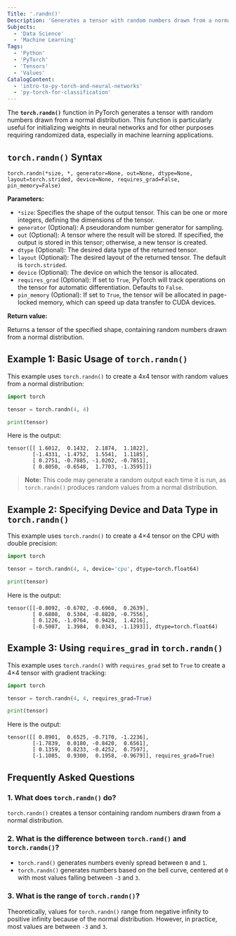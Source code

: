 ```yaml
---
Title: '.randn()'
Description: 'Generates a tensor with random numbers drawn from a normal distribution.'
Subjects:
  - 'Data Science'
  - 'Machine Learning'
Tags:
  - 'Python'
  - 'PyTorch'
  - 'Tensors'
  - 'Values'
CatalogContent:
  - 'intro-to-py-torch-and-neural-networks'
  - 'py-torch-for-classification'
---
```


The **`torch.randn()`** function in PyTorch generates a tensor with random numbers drawn from a normal distribution. This function is particularly useful for initializing weights in neural networks and for other purposes requiring randomized data, especially in machine learning applications.

## `torch.randn()` Syntax

```pseudo
torch.randn(*size, *, generator=None, out=None, dtype=None, layout=torch.strided, device=None, requires_grad=False, pin_memory=False)
```

**Parameters:**

- `*size`: Specifies the shape of the output tensor. This can be one or more integers, defining the dimensions of the tensor.
- `generator` (Optional): A pseudorandom number generator for sampling.
- `out` (Optional): A tensor where the result will be stored. If specified, the output is stored in this tensor; otherwise, a new tensor is created.
- `dtype` (Optional): The desired data type of the returned tensor.
- `layout` (Optional): The desired layout of the returned tensor. The default is `torch.strided`.
- `device` (Optional): The device on which the tensor is allocated.
- `requires_grad` (Optional): If set to `True`, PyTorch will track operations on the tensor for automatic differentiation. Defaults to `False`.
- `pin_memory` (Optional): If set to `True`, the tensor will be allocated in page-locked memory, which can speed up data transfer to CUDA devices.

**Return value:**

Returns a tensor of the specified shape, containing random numbers drawn from a normal distribution.

## Example 1: Basic Usage of `torch.randn()`

This example uses `torch.randn()` to create a 4x4 tensor with random values from a normal distribution:

```py
import torch

tensor = torch.randn(4, 4)

print(tensor)
```

Here is the output:

```shell
tensor([[ 1.6012,  0.1432,  2.1874,  1.1822],
        [-1.4331, -1.4752,  1.5541,  1.1185],
        [ 0.2751, -0.7885, -1.0202, -0.7851],
        [ 0.8050, -0.6548,  1.7703, -1.3595]])
```

> **Note:** This code may generate a random output each time it is run, as `torch.randn()` produces random values from a normal distribution.

## Example 2: Specifying Device and Data Type in `torch.randn()`

This example uses `torch.randn()` to create a 4×4 tensor on the CPU with double precision:

```py
import torch

tensor = torch.randn(4, 4, device='cpu', dtype=torch.float64)

print(tensor)
```

Here is the output:

```shell
tensor([[-0.8092, -0.6702, -0.6960,  0.2639],
        [ 0.6808,  0.5304, -0.8820, -0.7556],
        [ 0.1226, -1.0764,  0.9428,  1.4216],
        [-0.5007,  1.3984,  0.0343, -1.1393]], dtype=torch.float64)
```

## Example 3: Using `requires_grad` in `torch.randn()`

This example uses `torch.randn()` with `requires_grad` set to `True` to create a 4×4 tensor with gradient tracking:

```py
import torch

tensor = torch.randn(4, 4, requires_grad=True)

print(tensor)
```

Here is the output:

```shell
tensor([[ 0.8901,  0.6525, -0.7170, -1.2236],
        [-1.7839,  0.0180, -0.8420,  0.6561],
        [ 0.1359,  0.8233, -0.4252,  0.7597],
        [-1.1085,  0.9300,  0.1958, -0.9679]], requires_grad=True)
```

## Frequently Asked Questions

### 1. What does `torch.randn()` do?

`torch.randn()` creates a tensor containing random numbers drawn from a normal distribution.

### 2. What is the difference between `torch.rand()` and `torch.randn()`?

- `torch.rand()` generates numbers evenly spread between `0` and `1`.
- `torch.randn()` generates numbers based on the bell curve, centered at `0` with most values falling between `-3` and `3`.

### 3. What is the range of `torch.randn()`?

Theoretically, values for `torch.randn()` range from negative infinity to positive infinity because of the normal distribution. However, in practice, most values are between `-3` and `3`.
